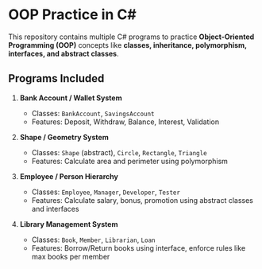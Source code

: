# OOP Practice in C#

This repository contains multiple C# programs to practice **Object-Oriented Programming (OOP)** concepts like **classes, inheritance, polymorphism, interfaces, and abstract classes**.

## Programs Included

1. **Bank Account / Wallet System**
   - Classes: `BankAccount`, `SavingsAccount`
   - Features: Deposit, Withdraw, Balance, Interest, Validation

2. **Shape / Geometry System**
   - Classes: `Shape` (abstract), `Circle`, `Rectangle`, `Triangle`
   - Features: Calculate area and perimeter using polymorphism

3. **Employee / Person Hierarchy**
   - Classes: `Employee`, `Manager`, `Developer`, `Tester`
   - Features: Calculate salary, bonus, promotion using abstract classes and interfaces

4. **Library Management System**
   - Classes: `Book`, `Member`, `Librarian`, `Loan`
   - Features: Borrow/Return books using interface, enforce rules like max books per member


